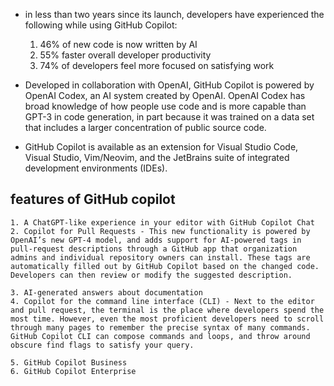 - in less than two years since its launch, developers have experienced the following while using GitHub Copilot:

    1. 46% of new code is now written by AI
    2. 55% faster overall developer productivity
    3. 74% of developers feel more focused on satisfying work

- Developed in collaboration with OpenAI, GitHub Copilot is powered by OpenAI Codex, an AI system created by OpenAI. OpenAI Codex has broad knowledge of how people use code and is more capable than GPT-3 in code generation, in part because it was trained on a data set that includes a larger concentration of public source code.

- GitHub Copilot is available as an extension for Visual Studio Code, Visual Studio, Vim/Neovim, and the JetBrains suite of integrated development environments (IDEs).

## features of GitHub copilot 
    1. A ChatGPT-like experience in your editor with GitHub Copilot Chat
    2. Copilot for Pull Requests - This new functionality is powered by OpenAI’s new GPT-4 model, and adds support for AI-powered tags in pull-request descriptions through a GitHub app that organization admins and individual repository owners can install. These tags are automatically filled out by GitHub Copilot based on the changed code. Developers can then review or modify the suggested description.

    3. AI-generated answers about documentation
    4. Copilot for the command line interface (CLI) - Next to the editor and pull request, the terminal is the place where developers spend the most time. However, even the most proficient developers need to scroll through many pages to remember the precise syntax of many commands. GitHub Copilot CLI can compose commands and loops, and throw around obscure find flags to satisfy your query.

    5. GitHub Copilot Business
    6. GitHub Copilot Enterprise